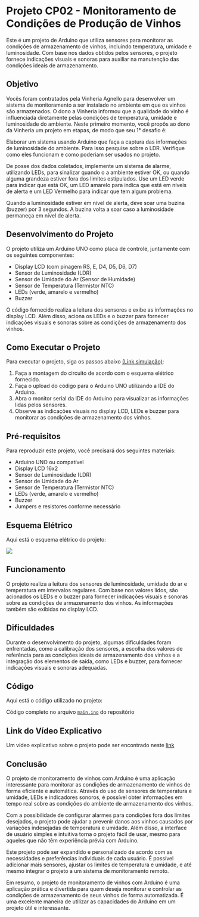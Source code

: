 # Projeto CP02 - Monitoramento de Condições de Produção de Vinhos

Este é um projeto de Arduino que utiliza sensores para monitorar as condições de armazenamento de vinhos, incluindo temperatura, umidade e luminosidade. Com base nos dados obtidos pelos sensores, o projeto fornece indicações visuais e sonoras para auxiliar na manutenção das condições ideais de armazenamento.

## Objetivo

Vocês foram contratados pela Vinheria Agnello para desenvolver um sistema de monitoramento a ser instalado no ambiente em que os vinhos são armazenados. O dono a Vinheria informou que a qualidade do vinho é influenciada diretamente pelas condições de temperatura, umidade e luminosidade do ambiente. Neste primeiro momento, você propôs ao dono da Vinheria um projeto em etapas, de modo que seu 1° desafio é:

Elaborar um sistema usando Arduino que faça a captura das informações de luminosidade do ambiente. Para isso pesquise sobre o LDR. Verifique como eles funcionam e como poderiam ser usados no projeto.

De posse dos dados coletados, implemente um sistema de alarme, utilizando LEDs, para sinalizar quando o a ambiente estiver OK, ou quando alguma grandeza estiver fora dos limites estipulados. Use um LED verde para indicar que está OK, um LED amarelo para indica que está em níveis de alerta e um LED Vermelho para indicar que tem algum problema.

Quando a luminosidade estiver em nível de alerta, deve soar uma buzina (buzzer) por 3 segundos. A buzina volta a soar caso a luminosidade permaneça em nível de alerta.
## Desenvolvimento do Projeto

O projeto utiliza um Arduino UNO como placa de controle, juntamente com os seguintes componentes:

- Display LCD (com pinagem RS, E, D4, D5, D6, D7)
- Sensor de Luminosidade (LDR)
- Sensor de Umidade do Ar (Sensor de Humidade)
- Sensor de Temperatura (Termistor NTC)
- LEDs (verde, amarelo e vermelho)
- Buzzer

O código fornecido realiza a leitura dos sensores e exibe as informações no display LCD. Além disso, aciona os LEDs e o buzzer para fornecer indicações visuais e sonoras sobre as condições de armazenamento dos vinhos.

## Como Executar o Projeto

Para executar o projeto, siga os passos abaixo [(Link simulação)](https://www.tinkercad.com/things/3VLIiHJQjDJ): 

1. Faça a montagem do circuito de acordo com o esquema elétrico fornecido.
2. Faça o upload do código para o Arduino UNO utilizando a IDE do Arduino.
3. Abra o monitor serial da IDE do Arduino para visualizar as informações lidas pelos sensores.
4. Observe as indicações visuais no display LCD, LEDs e buzzer para monitorar as condições de armazenamento dos vinhos.

## Pré-requisitos

Para reproduzir este projeto, você precisará dos seguintes materiais:

- Arduino UNO ou compatível
- Display LCD 16x2
- Sensor de Luminosidade (LDR)
- Sensor de Umidade do Ar
- Sensor de Temperatura (Termistor NTC)
- LEDs (verde, amarelo e vermelho)
- Buzzer
- Jumpers e resistores conforme necessário

## Esquema Elétrico

Aqui está o esquema elétrico do projeto:

<img src="circuit.png"/>


## Funcionamento

O projeto realiza a leitura dos sensores de luminosidade, umidade do ar e temperatura em intervalos regulares. Com base nos valores lidos, são acionados os LEDs e o buzzer para fornecer indicações visuais e sonoras sobre as condições de armazenamento dos vinhos. As informações também são exibidas no display LCD.

## Dificuldades

Durante o desenvolvimento do projeto, algumas dificuldades foram enfrentadas, como a calibração dos sensores, a escolha dos valores de referência para as condições ideais de armazenamento dos vinhos e a integração dos elementos de saída, como LEDs e buzzer, para fornecer indicações visuais e sonoras adequadas.

## Código

Aqui está o código utilizado no projeto:

Código completo no arquivo [`main.ino`](https://github.com/devCaiqueWS/vinheiria/edit/main/main.ino) do repositório

## Link do Vídeo Explicativo

Um vídeo explicativo sobre o projeto pode ser encontrado neste [link](https://youtu.be/Uy7qmzroecA)

## Conclusão

O projeto de monitoramento de vinhos com Arduino é uma aplicação interessante para monitorar as condições de armazenamento de vinhos de forma eficiente e automática. Através do uso de sensores de temperatura e umidade, LEDs e indicadores sonoros, é possível obter informações em tempo real sobre as condições do ambiente de armazenamento dos vinhos.

Com a possibilidade de configurar alarmes para condições fora dos limites desejados, o projeto pode ajudar a prevenir danos aos vinhos causados por variações indesejadas de temperatura e umidade. Além disso, a interface de usuário simples e intuitiva torna o projeto fácil de usar, mesmo para aqueles que não têm experiência prévia com Arduino.

Este projeto pode ser expandido e personalizado de acordo com as necessidades e preferências individuais de cada usuário. É possível adicionar mais sensores, ajustar os limites de temperatura e umidade, e até mesmo integrar o projeto a um sistema de monitoramento remoto.

Em resumo, o projeto de monitoramento de vinhos com Arduino é uma aplicação prática e divertida para quem deseja monitorar e controlar as condições de armazenamento de seus vinhos de forma automatizada. É uma excelente maneira de utilizar as capacidades do Arduino em um projeto útil e interessante.

